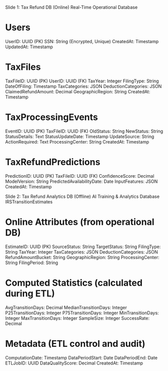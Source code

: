 Slide 1: Tax Refund DB (Online)
Real-Time Operational Database

Users
=====
UserID: UUID (PK)
SSN: String (Encrypted, Unique)
CreatedAt: Timestamp
UpdatedAt: Timestamp


TaxFiles
====

TaxFileID: UUID (PK)
UserID: UUID (FK)
TaxYear: Integer
FilingType: String
DateOfFiling: Timestamp
TaxCategories: JSON
DeductionCategories: JSON
ClaimedRefundAmount: Decimal
GeographicRegion: String
CreatedAt: Timestamp

TaxProcessingEvents
====
EventID: UUID (PK)
TaxFileID: UUID (FK)
OldStatus: String
NewStatus: String
StatusDetails: Text
StatusUpdateDate: Timestamp
UpdateSource: String
ActionRequired: Text
ProcessingCenter: String
CreatedAt: Timestamp

TaxRefundPredictions
====
PredictionID: UUID (PK)
TaxFileID: UUID (FK)
ConfidenceScore: Decimal
ModelVersion: String
PredictedAvailabilityDate: Date
InputFeatures: JSON
CreatedAt: Timestamp


Slide 2: Tax Refund Analytics DB (Offline)
AI Training & Analytics Database
IRSTransitionEstimates

Online Attributes (from operational DB)
====
EstimateID: UUID (PK)
SourceStatus: String
TargetStatus: String
FilingType: String
TaxYear: Integer
TaxCategories: JSON
DeductionCategories: JSON
RefundAmountBucket: String
GeographicRegion: String
ProcessingCenter: String
FilingPeriod: String

Computed Statistics (calculated during ETL)
====
AvgTransitionDays: Decimal
MedianTransitionDays: Integer
P25TransitionDays: Integer
P75TransitionDays: Integer
MinTransitionDays: Integer
MaxTransitionDays: Integer
SampleSize: Integer
SuccessRate: Decimal

Metadata (ETL control and audit)
====
ComputationDate: Timestamp
DataPeriodStart: Date
DataPeriodEnd: Date
ETLJobID: UUID
DataQualityScore: Decimal
CreatedAt: Timestamp